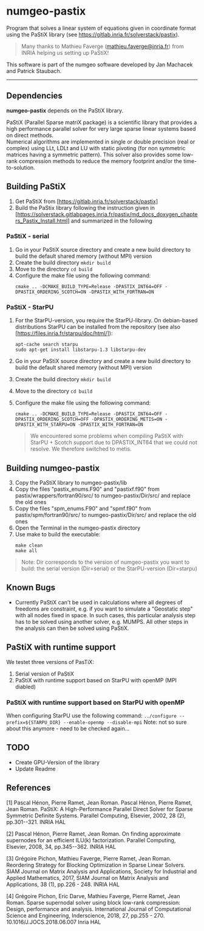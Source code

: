# numgeo-pastix

Program that solves a linear system of equations given in coordinate format using the PaStiX library (see https://gitlab.inria.fr/solverstack/pastix).

> Many thanks to Mathieu Faverge (mathieu.faverge@inria.fr) from INRIA helping us setting up PaStiX! 

This software is part of the numgeo software developed by Jan Machacek and Patrick Staubach.

---

## Dependencies

**numgeo-pastix** depends on the PaStiX library. 

PaStiX (Parallel Sparse matriX package) is a scientific library that provides a high performance parallel solver for very large sparse linear systems based on direct methods.  
Numerical algorithms are implemented in single or double precision (real or complex) using LLt, LDLt and LU with static pivoting (for non symmetric matrices having a symmetric pattern).
This solver also provides some low-rank compression methods to reduce the memory footprint and/or the time-to-solution.

## Building PaStiX
1. Get PaStiX from [https://gitlab.inria.fr/solverstack/pastix]
2. Build the PaStix library following the instruction given in [https://solverstack.gitlabpages.inria.fr/pastix/md_docs_doxygen_chapters_Pastix_Install.html] and summarized in the following

### PaStiX - serial
1. Go in your PaStiX source directory and create a new build directory to build the default shared memory (without MPI) version
2. Create the build directory ```mkdir build```
3. Move to the directory ```cd build```
4. Configure the make file using the following command: 
	``` 
	cmake .. -DCMAKE_BUILD_TYPE=Release -DPASTIX_INT64=OFF -DPASTIX_ORDERING_SCOTCH=ON -DPASTIX_WITH_FORTRAN=ON 
	```
### PaStiX - StarPU
1. For the StarPU-version, you require the StarPU-library. On debian-based distributions StarPU can be installed from the repository (see also [https://files.inria.fr/starpu/doc/html/]): 
	``` 
	apt-cache search starpu
	sudo apt-get install libstarpu-1.3 libstarpu-dev
	```
2. Go in your PaStiX source directory and create a new build directory to build the default shared memory (without MPI) version
3. Create the build directory ```mkdir build```
4. Move to the directory ```cd build```
5. Configure the make file using the following command: 
	``` 
	cmake .. -DCMAKE_BUILD_TYPE=Release -DPASTIX_INT64=OFF -DPASTIX_ORDERING_SCOTCH=OFF -DPASTIX_ORDERING_METIS=ON -DPASTIX_WITH_STARPU=ON -DPASTIX_WITH_FORTRAN=ON
	```

	> We encountered some problems when compiling PaStiX with StarPU + Scotch support due to DPASTIX_INT64 that we could not resolve. We therefore switched to metis.

## Building numgeo-pastix
3. Copy the PaStiX library to numgeo-pastix/lib
4. Copy the files "pastix_enums.F90" and "pastixf.f90" from pastix/wrappers/fortran90/src/ to numgeo-pastix/Dir/src/ and replace the old ones
5. Copy the files "spm_enums.F90" and "spmf.f90" from pastix/spm/fortran90/src/ to numgeo-pastix/Dir/src/ and replace the old ones
6. Open the Terminal in the numgeo-pastix directory
7. Use make to build the executable:
   ```
   make clean
   make all
   ```

>Note: Dir corresponds to the version of numgeo-pastix you want to build: the serial version (Dir=serial) or the StarPU-version (Dir=starpu)

## Known Bugs

* Currently PaStiX can't be used in calculations where all degrees of freedoms are constraint, e.g. if you want to simulate a "Geostatic step" with all nodes fixed in space. In such cases, this particular analysis step has to be solved using another solver, e.g. MUMPS. All other steps in the analysis can then be solved using PaStiX.


## PaStiX with runtime support

We testet three versions of PasTiX:
1. Serial version of PaStiX
2. PaStiX with runtime support based on StarPU with openMP (MPI diabled)

### PaStiX with runtime support based on StarPU with openMP

When configuring StarPU use the following command: ```../configure --prefix=${STARPU_DIR} --enable-openmp --disable-mpi```
Note: not so sure about this anymore - need to be checked again...


## TODO

* Create GPU-Version of the library
* Update Readme


## References

[1] Pascal Hénon, Pierre Ramet, Jean Roman. Pascal Hénon, Pierre Ramet, Jean Roman. PaStiX: A High-Performance Parallel Direct Solver for Sparse Symmetric Definite Systems. Parallel Computing, Elsevier, 2002, 28 (2), pp.301--321. INRIA HAL

[2] Pascal Hénon, Pierre Ramet, Jean Roman. On finding approximate supernodes for an efficient ILU(k) factorization. Parallel Computing, Elsevier, 2008, 34, pp.345--362. INRIA HAL

[3] Grégoire Pichon, Mathieu Faverge, Pierre Ramet, Jean Roman. Reordering Strategy for Blocking Optimization in Sparse Linear Solvers. SIAM Journal on Matrix Analysis and Applications, Society for Industrial and Applied Mathematics, 2017, SIAM Journal on Matrix Analysis and Applications, 38 (1), pp.226 - 248. INRIA HAL

[4] Grégoire Pichon, Eric Darve, Mathieu Faverge, Pierre Ramet, Jean Roman. Sparse supernodal solver using block low-rank compression: Design, performance and analysis. International Journal of Computational Science and Engineering, Inderscience, 2018, 27, pp.255 - 270. 10.1016/J.JOCS.2018.06.007 Inria HAL
